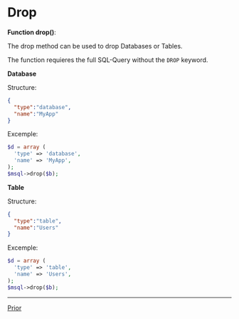 # Drop

**Function drop()**:

The drop method can be used to drop Databases or Tables.

The function requieres the full SQL-Query without the `DROP` keyword.

**Database**

Structure:

```json
{
  "type":"database",
  "name":"MyApp"
}
```

Excemple:

```php
$d = array (
  'type' => 'database',
  'name' => 'MyApp',
);
$msql->drop($b);
```

**Table**

Structure:

```json
{
  "type":"table",
  "name":"Users"
}
```

Excemple:

```php
$d = array (
  'type' => 'table',
  'name' => 'Users',
);
$msql->drop($b);
```

----

[Prior](Delete.md)